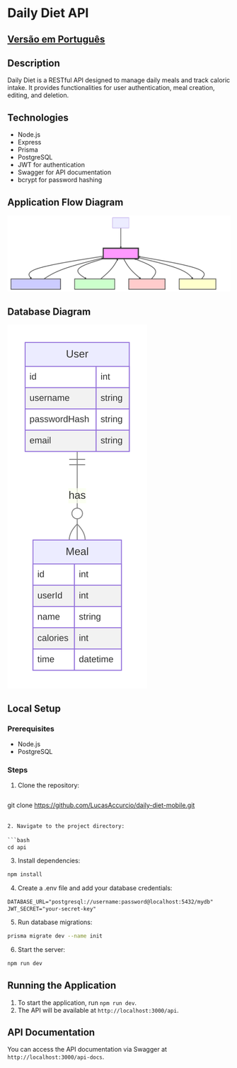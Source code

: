# Daily Diet API

## [Versão em Português](README-pt.md)

## Description

Daily Diet is a RESTful API designed to manage daily meals and track caloric intake. It provides functionalities for user authentication, meal creation, editing, and deletion.

## Technologies

- Node.js
- Express
- Prisma
- PostgreSQL
- JWT for authentication
- Swagger for API documentation
- bcrypt for password hashing

## Application Flow Diagram

![Application Flow Diagram](./assets/diagrama_fluxo.svg)


## Database Diagram

![Database Diagram](./assets/database_diagram.svg)


## Local Setup

### Prerequisites

- Node.js
- PostgreSQL

### Steps

1. Clone the repository:

   ```bash
  git clone https://github.com/LucasAccurcio/daily-diet-mobile.git
  ```

2. Navigate to the project directory:

  ```bash
  cd api
  ```

3. Install dependencies:

  ```bash
  npm install
  ```

4. Create a .env file and add your database credentials:

  ```env
  DATABASE_URL="postgresql://username:password@localhost:5432/mydb"
  JWT_SECRET="your-secret-key"
  ```

5. Run database migrations:

  ```bash
  prisma migrate dev --name init
  ```

6. Start the server:

  ```bash
  npm run dev
  ```

## Running the Application

1. To start the application, run `npm run dev`.
2. The API will be available at `http://localhost:3000/api`.

## API Documentation

You can access the API documentation via Swagger at `http://localhost:3000/api-docs`.
